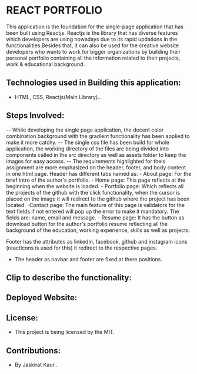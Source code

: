 # REACT PORTFOLIO
This application is the foundation for the single-page application that has been built using Reactjs. Reactjs is the library that has diverse features which developers are using nowadays due to its rapid updations in the functionalities.Besides that, it can also be used for the creative website developers who wants to work for bigger organizations by building their personal portfolio containing all the information related to their projects, work & educational background.


## Technologies used in Building this application:
- HTML, CSS, Reactjs(Main Library)..

## Steps Involved:
-- While developing the single page application, the decent color combination background with the gradient functionality has been applied to make it more catchy.
-- The single css file has been build for whole application, the working directory of the files are being divided into components called in the src directory as well as assets folder to keep the images for easy access.
-- The requirements highlighted for theis assignment are more emphasized on the header, footer, and body content in one html page. Header has different tabs named as:
           - About page: For the brief intro of the author's portfolio.
           - Home page: This page reflects at the beginning when the website is loaded.
           - Portfolio page: Which reflects all the projects of the github with the click functionality, when the cursor is placed on  the image it will         redirect to the github where the project has been located.
           -Contact page: The main feature of this page is validators for the text fields if not entered will pop up the error to make it mandatory. The fields are: name, email and message.
           - Resume page: It has the button as download button for the author's portfolio resume reflecting all the background of the education, working experience, skills as well as projects.
           
Footer has the attributes as linkedIn, facebook, github and instagram icons (reactIcons is used for this) it redirect to the respective pages.
- The header as navbar and footer are fixed at there positions.

## Clip to describe the functionality:


## Deployed Website:


## License:
- This project is being licensed by the MIT.

## Contributions:
- By Jaskirat Kaur..
           
